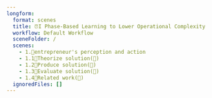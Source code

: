```yaml
---
longform:
  format: scenes
  title: ⏰I Phase-Based Learning to Lower Operational Complexity
  workflow: Default Workflow
  sceneFolder: /
  scenes:
    - 1.🧭entrepreneur's perception and action
    - 1.1💭Theorize solution(🧭)
    - 1.2📐Produce solution(🧭)
    - 1.3💸Evaluate solution(🧭)
    - 1.4📜Related work(🧭)
  ignoredFiles: []
---
```

